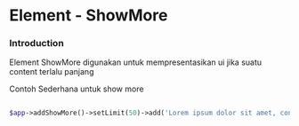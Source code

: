# Element - ShowMore
### Introduction

Element ShowMore digunakan untuk mempresentasikan ui jika suatu content terlalu panjang

Contoh Sederhana untuk show more
```php

$app->addShowMore()->setLimit(50)->add('Lorem ipsum dolor sit amet, consectetur adipiscing elit, sed do eiusmod tempor incididunt ut labore et dolore magna aliqua. Ut enim ad minim veniam, quis nostrud exercitation ullamco laboris nisi ut aliquip ex ea commodo consequat. Duis aute irure dolor in reprehenderit in voluptate velit esse cillum dolore eu fugiat nulla pariatur. Excepteur sint occaecat cupidatat non proident, sunt in culpa qui officia deserunt mollit anim id est laborum.');

```
